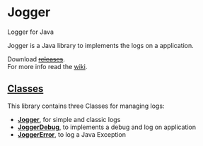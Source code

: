 # Jogger
Logger for Java

Jogger is a Java library to implements the logs on a application.

Download [~~releases~~](https://github.com/d3v4s/jogger/releases).  
For more info read the [wiki](https://github.com/d3v4s/jogger/wiki).

## [Classes](https://github.com/d3v4s/jogger/wiki/Classes)

This library contains three Classes for managing logs:
* [**Jogger**](https://github.com/d3v4s/jogger/wiki/Class-Jogger), for simple and classic logs
* [**JoggerDebug**](https://github.com/d3v4s/jogger/wiki/Class-JoggerDebug), to implements a debug and log on application
* [**JoggerError**](https://github.com/d3v4s/jogger/wiki/Class-JoggerError), to log a Java Exception
